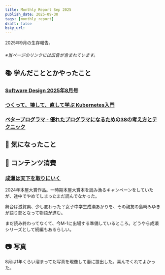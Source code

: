 ```yaml
---
title: Monthly Report Sep 2025
publish_date: 2025-09-30
tags: [monthly_report]
draft: false
bsky_url: 
---
```


2025年9月の生存報告。

###### ※当ページのリンクには広告が含まれています。

## 📚 学んだこととかやったこと

### [Software Design 2025年8月号](https://amzn.to/47um9Qe)

### [つくって、壊して、直して学ぶ Kubernetes入門](https://amzn.to/4c22Caf)

### [ベタープログラマ - 優れたプログラマになるための38の考え方とテクニック](https://amzn.to/4cShCI6)


## 🧐 気になったこと 

## 👾 コンテンツ消費

### [成瀬は天下を取りにいく](https://amzn.to/4g2b7nQ)

2024年本屋大賞作品。一時期本屋大賞本を読み漁るキャンペーンをしていたが、途中でやめてしまったまだ読んでなかった。

舞台は滋賀県、少し変わった？女子中学生成瀬あかりを、その親友の島崎みゆきが語り部となって物語が進む。

まだ読み終わってなくて、今M-1に出場する準備しているところ。どうやら成瀬シリーズとして続編もあるらしい。

## 📷 写真

8月は1年くらい溜まってた写真を現像して妻に提出した。喜んでくれてよかった。
